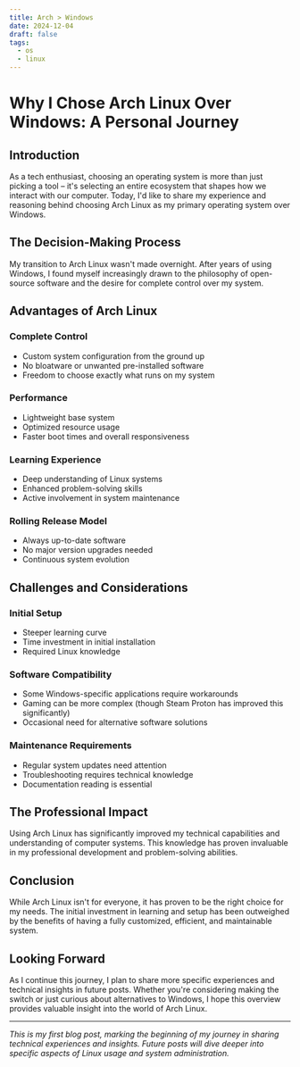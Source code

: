 ```yaml
---
title: Arch > Windows
date: 2024-12-04
draft: false
tags:
  - os
  - linux
---
```


# Why I Chose Arch Linux Over Windows: A Personal Journey

## Introduction
As a tech enthusiast, choosing an operating system is more than just picking a tool – it's selecting an entire ecosystem that shapes how we interact with our computer. Today, I'd like to share my experience and reasoning behind choosing Arch Linux as my primary operating system over Windows.

## The Decision-Making Process
My transition to Arch Linux wasn't made overnight. After years of using Windows, I found myself increasingly drawn to the philosophy of open-source software and the desire for complete control over my system.

## Advantages of Arch Linux

### Complete Control
- Custom system configuration from the ground up
- No bloatware or unwanted pre-installed software
- Freedom to choose exactly what runs on my system

### Performance
- Lightweight base system
- Optimized resource usage
- Faster boot times and overall responsiveness

### Learning Experience
- Deep understanding of Linux systems
- Enhanced problem-solving skills
- Active involvement in system maintenance

### Rolling Release Model
- Always up-to-date software
- No major version upgrades needed
- Continuous system evolution

## Challenges and Considerations

### Initial Setup
- Steeper learning curve
- Time investment in initial installation
- Required Linux knowledge

### Software Compatibility
- Some Windows-specific applications require workarounds
- Gaming can be more complex (though Steam Proton has improved this significantly)
- Occasional need for alternative software solutions

### Maintenance Requirements
- Regular system updates need attention
- Troubleshooting requires technical knowledge
- Documentation reading is essential

## The Professional Impact
Using Arch Linux has significantly improved my technical capabilities and understanding of computer systems. This knowledge has proven invaluable in my professional development and problem-solving abilities.

## Conclusion
While Arch Linux isn't for everyone, it has proven to be the right choice for my needs. The initial investment in learning and setup has been outweighed by the benefits of having a fully customized, efficient, and maintainable system.

## Looking Forward
As I continue this journey, I plan to share more specific experiences and technical insights in future posts. Whether you're considering making the switch or just curious about alternatives to Windows, I hope this overview provides valuable insight into the world of Arch Linux.

---
*This is my first blog post, marking the beginning of my journey in sharing technical experiences and insights. Future posts will dive deeper into specific aspects of Linux usage and system administration.*
